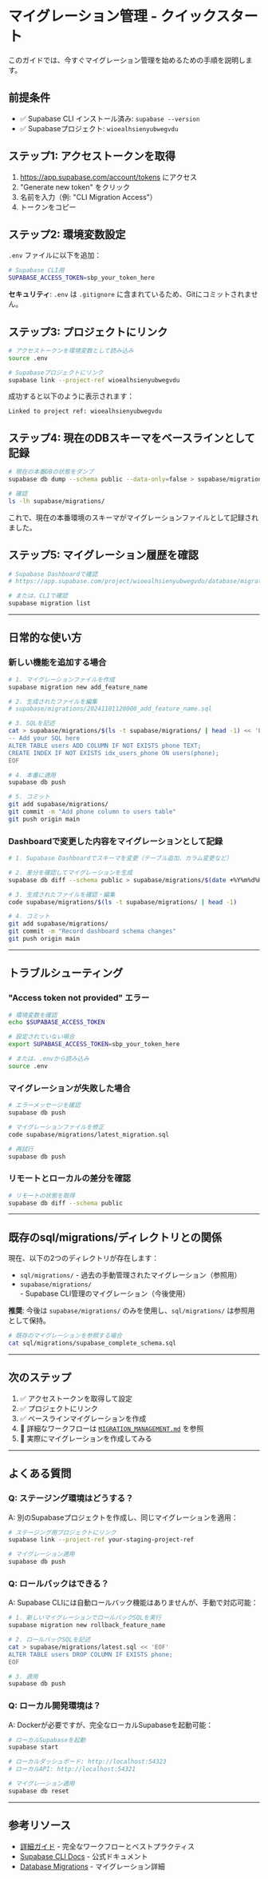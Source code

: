 # マイグレーション管理 - クイックスタート

このガイドでは、今すぐマイグレーション管理を始めるための手順を説明します。

## 前提条件

- ✅ Supabase CLI インストール済み: `supabase --version`
- ✅ Supabaseプロジェクト: `wioealhsienyubwegvdu`

## ステップ1: アクセストークンを取得

1. https://app.supabase.com/account/tokens にアクセス
2. "Generate new token" をクリック
3. 名前を入力（例: "CLI Migration Access"）
4. トークンをコピー

## ステップ2: 環境変数設定

`.env` ファイルに以下を追加：

```bash
# Supabase CLI用
SUPABASE_ACCESS_TOKEN=sbp_your_token_here
```

**セキュリティ**: `.env` は `.gitignore` に含まれているため、Gitにコミットされません。

## ステップ3: プロジェクトにリンク

```bash
# アクセストークンを環境変数として読み込み
source .env

# Supabaseプロジェクトにリンク
supabase link --project-ref wioealhsienyubwegvdu
```

成功すると以下のように表示されます：
```
Linked to project ref: wioealhsienyubwegvdu
```

## ステップ4: 現在のDBスキーマをベースラインとして記録

```bash
# 現在の本番DBの状態をダンプ
supabase db dump --schema public --data-only=false > supabase/migrations/$(date +%Y%m%d%H%M%S)_baseline_current_production.sql

# 確認
ls -lh supabase/migrations/
```

これで、現在の本番環境のスキーマがマイグレーションファイルとして記録されました。

## ステップ5: マイグレーション履歴を確認

```bash
# Supabase Dashboardで確認
# https://app.supabase.com/project/wioealhsienyubwegvdu/database/migrations

# または、CLIで確認
supabase migration list
```

---

## 日常的な使い方

### 新しい機能を追加する場合

```bash
# 1. マイグレーションファイルを作成
supabase migration new add_feature_name

# 2. 生成されたファイルを編集
# supabase/migrations/20241101120000_add_feature_name.sql

# 3. SQLを記述
cat > supabase/migrations/$(ls -t supabase/migrations/ | head -1) << 'EOF'
-- Add your SQL here
ALTER TABLE users ADD COLUMN IF NOT EXISTS phone TEXT;
CREATE INDEX IF NOT EXISTS idx_users_phone ON users(phone);
EOF

# 4. 本番に適用
supabase db push

# 5. コミット
git add supabase/migrations/
git commit -m "Add phone column to users table"
git push origin main
```

### Dashboardで変更した内容をマイグレーションとして記録

```bash
# 1. Supabase Dashboardでスキーマを変更（テーブル追加、カラム変更など）

# 2. 差分を確認してマイグレーションを生成
supabase db diff --schema public > supabase/migrations/$(date +%Y%m%d%H%M%S)_dashboard_changes.sql

# 3. 生成されたファイルを確認・編集
code supabase/migrations/$(ls -t supabase/migrations/ | head -1)

# 4. コミット
git add supabase/migrations/
git commit -m "Record dashboard schema changes"
git push origin main
```

---

## トラブルシューティング

### "Access token not provided" エラー

```bash
# 環境変数を確認
echo $SUPABASE_ACCESS_TOKEN

# 設定されていない場合
export SUPABASE_ACCESS_TOKEN=sbp_your_token_here

# または、.envから読み込み
source .env
```

### マイグレーションが失敗した場合

```bash
# エラーメッセージを確認
supabase db push

# マイグレーションファイルを修正
code supabase/migrations/latest_migration.sql

# 再試行
supabase db push
```

### リモートとローカルの差分を確認

```bash
# リモートの状態を取得
supabase db diff --schema public
```

---

## 既存のsql/migrations/ディレクトリとの関係

現在、以下の2つのディレクトリが存在します：

- `sql/migrations/` - 過去の手動管理されたマイグレーション（参照用）
- `supabase/migrations/` - Supabase CLI管理のマイグレーション（今後使用）

**推奨**: 今後は `supabase/migrations/` のみを使用し、`sql/migrations/` は参照用として保持。

```bash
# 既存のマイグレーションを参照する場合
cat sql/migrations/supabase_complete_schema.sql
```

---

## 次のステップ

1. ✅ アクセストークンを取得して設定
2. ✅ プロジェクトにリンク
3. ✅ ベースラインマイグレーションを作成
4. 📖 詳細なワークフローは [`MIGRATION_MANAGEMENT.md`](./MIGRATION_MANAGEMENT.md) を参照
5. 🚀 実際にマイグレーションを作成してみる

---

## よくある質問

### Q: ステージング環境はどうする？

A: 別のSupabaseプロジェクトを作成し、同じマイグレーションを適用：

```bash
# ステージング用プロジェクトにリンク
supabase link --project-ref your-staging-project-ref

# マイグレーション適用
supabase db push
```

### Q: ロールバックはできる？

A: Supabase CLIには自動ロールバック機能はありませんが、手動で対応可能：

```bash
# 1. 新しいマイグレーションでロールバックSQLを実行
supabase migration new rollback_feature_name

# 2. ロールバックSQLを記述
cat > supabase/migrations/latest.sql << 'EOF'
ALTER TABLE users DROP COLUMN IF EXISTS phone;
EOF

# 3. 適用
supabase db push
```

### Q: ローカル開発環境は？

A: Dockerが必要ですが、完全なローカルSupabaseを起動可能：

```bash
# ローカルSupabaseを起動
supabase start

# ローカルダッシュボード: http://localhost:54323
# ローカルAPI: http://localhost:54321

# マイグレーション適用
supabase db reset
```

---

## 参考リソース

- [詳細ガイド](./MIGRATION_MANAGEMENT.md) - 完全なワークフローとベストプラクティス
- [Supabase CLI Docs](https://supabase.com/docs/guides/cli) - 公式ドキュメント
- [Database Migrations](https://supabase.com/docs/guides/cli/local-development#database-migrations) - マイグレーション詳細
